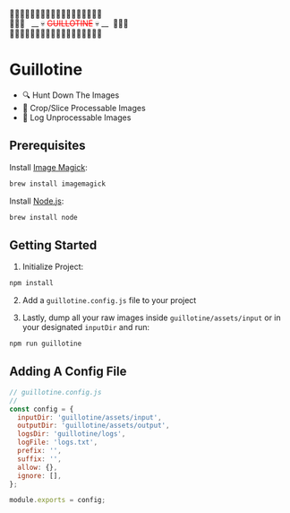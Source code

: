 🔪🔪🔪🔪🔪🔪🔪🔪🔪🔪🔪🔪🔪🔪🔪🔪🔪🔪\
🔪🔪🔪 &nbsp; __ 💀 <span style="color: red">~~GUILLOTINE~~</span> 💀 __ &nbsp;🔪🔪🔪\
🔪🔪🔪🔪🔪🔪🔪🔪🔪🔪🔪🔪🔪🔪🔪🔪🔪🔪

# Guillotine

- 🔍 Hunt Down The Images
- 🔪 Crop/Slice Processable Images
- 📓 Log Unprocessable Images

## Prerequisites 

Install [Image Magick](https://imagemagick.org/index.php):

```bash
brew install imagemagick
```

Install [Node.js](https://nodejs.org):

```bash
brew install node
```

## Getting Started

1. Initialize Project:
```bash
npm install
```

2. Add a `guillotine.config.js` file to your project

3. Lastly, dump all your raw images inside `guillotine/assets/input` or in your designated `inputDir` and run:
```bash
npm run guillotine
```

## Adding A Config File

```javascript
// guillotine.config.js
//
const config = {
  inputDir: 'guillotine/assets/input',
  outputDir: 'guillotine/assets/output',
  logsDir: 'guillotine/logs',
  logFile: 'logs.txt',
  prefix: '',
  suffix: '',
  allow: {},
  ignore: [],
};

module.exports = config;
```